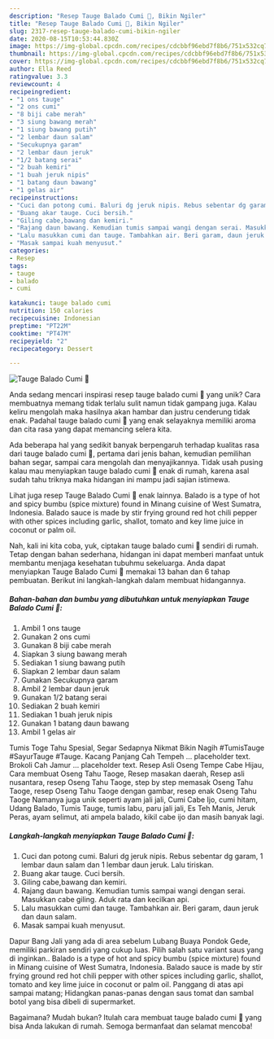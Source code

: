 ```yaml
---
description: "Resep Tauge Balado Cumi 🦑, Bikin Ngiler"
title: "Resep Tauge Balado Cumi 🦑, Bikin Ngiler"
slug: 2317-resep-tauge-balado-cumi-bikin-ngiler
date: 2020-08-15T10:53:44.830Z
image: https://img-global.cpcdn.com/recipes/cdcbbf96ebd7f8b6/751x532cq70/tauge-balado-cumi-🦑-foto-resep-utama.jpg
thumbnail: https://img-global.cpcdn.com/recipes/cdcbbf96ebd7f8b6/751x532cq70/tauge-balado-cumi-🦑-foto-resep-utama.jpg
cover: https://img-global.cpcdn.com/recipes/cdcbbf96ebd7f8b6/751x532cq70/tauge-balado-cumi-🦑-foto-resep-utama.jpg
author: Ella Reed
ratingvalue: 3.3
reviewcount: 4
recipeingredient:
- "1 ons tauge"
- "2 ons cumi"
- "8 biji cabe merah"
- "3 siung bawang merah"
- "1 siung bawang putih"
- "2 lembar daun salam"
- "Secukupnya garam"
- "2 lembar daun jeruk"
- "1/2 batang serai"
- "2 buah kemiri"
- "1 buah jeruk nipis"
- "1 batang daun bawang"
- "1 gelas air"
recipeinstructions:
- "Cuci dan potong cumi. Baluri dg jeruk nipis. Rebus sebentar dg garam, 1 lembar daun salam dan 1 lembar daun jeruk. Lalu tiriskan."
- "Buang akar tauge. Cuci bersih."
- "Giling cabe,bawang dan kemiri."
- "Rajang daun bawang. Kemudian tumis sampai wangi dengan serai. Masukkan cabe giling. Aduk rata dan kecilkan api."
- "Lalu masukkan cumi dan tauge. Tambahkan air. Beri garam, daun jeruk dan daun salam."
- "Masak sampai kuah menyusut."
categories:
- Resep
tags:
- tauge
- balado
- cumi

katakunci: tauge balado cumi 
nutrition: 150 calories
recipecuisine: Indonesian
preptime: "PT22M"
cooktime: "PT47M"
recipeyield: "2"
recipecategory: Dessert

---
```



![Tauge Balado Cumi 🦑](https://img-global.cpcdn.com/recipes/cdcbbf96ebd7f8b6/751x532cq70/tauge-balado-cumi-🦑-foto-resep-utama.jpg)

Anda sedang mencari inspirasi resep tauge balado cumi 🦑 yang unik? Cara membuatnya memang tidak terlalu sulit namun tidak gampang juga. Kalau keliru mengolah maka hasilnya akan hambar dan justru cenderung tidak enak. Padahal tauge balado cumi 🦑 yang enak selayaknya memiliki aroma dan cita rasa yang dapat memancing selera kita.

Ada beberapa hal yang sedikit banyak berpengaruh terhadap kualitas rasa dari tauge balado cumi 🦑, pertama dari jenis bahan, kemudian pemilihan bahan segar, sampai cara mengolah dan menyajikannya. Tidak usah pusing kalau mau menyiapkan tauge balado cumi 🦑 enak di rumah, karena asal sudah tahu triknya maka hidangan ini mampu jadi sajian istimewa.

Lihat juga resep Tauge Balado Cumi 🦑 enak lainnya. Balado is a type of hot and spicy bumbu (spice mixture) found in Minang cuisine of West Sumatra, Indonesia. Balado sauce is made by stir frying ground red hot chili pepper with other spices including garlic, shallot, tomato and key lime juice in coconut or palm oil.


Nah, kali ini kita coba, yuk, ciptakan tauge balado cumi 🦑 sendiri di rumah. Tetap dengan bahan sederhana, hidangan ini dapat memberi manfaat untuk membantu menjaga kesehatan tubuhmu sekeluarga. Anda dapat menyiapkan Tauge Balado Cumi 🦑 memakai 13 bahan dan 6 tahap pembuatan. Berikut ini langkah-langkah dalam membuat hidangannya.

<!--inarticleads1-->

##### Bahan-bahan dan bumbu yang dibutuhkan untuk menyiapkan Tauge Balado Cumi 🦑:

1. Ambil 1 ons tauge
1. Gunakan 2 ons cumi
1. Gunakan 8 biji cabe merah
1. Siapkan 3 siung bawang merah
1. Sediakan 1 siung bawang putih
1. Siapkan 2 lembar daun salam
1. Gunakan Secukupnya garam
1. Ambil 2 lembar daun jeruk
1. Gunakan 1/2 batang serai
1. Sediakan 2 buah kemiri
1. Sediakan 1 buah jeruk nipis
1. Gunakan 1 batang daun bawang
1. Ambil 1 gelas air


Tumis Toge Tahu Spesial, Segar Sedapnya Nikmat Bikin Nagih #TumisTauge #SayurTauge #Tauge. Kacang Panjang Cah Tempeh … placeholder text. Brokoli Cah Jamur … placeholder text. Resep Asli Oseng Tempe Cabe Hijau, Cara membuat Oseng Tahu Taoge, Resep masakan daerah, Resep asli nusantara, resep Oseng Tahu Taoge, step by step memasak Oseng Tahu Taoge, resep Oseng Tahu Taoge dengan gambar, resep enak Oseng Tahu Taoge Namanya juga unik seperti ayam jali jali, Cumi Cabe Ijo, cumi hitam, Udang Balado, Tumis Tauge, tumis labu, paru jali jali, Es Teh Manis, Jeruk Peras, ayam selimut, ati ampela balado, kikil cabe ijo dan masih banyak lagi. 

<!--inarticleads2-->

##### Langkah-langkah menyiapkan Tauge Balado Cumi 🦑:

1. Cuci dan potong cumi. Baluri dg jeruk nipis. Rebus sebentar dg garam, 1 lembar daun salam dan 1 lembar daun jeruk. Lalu tiriskan.
1. Buang akar tauge. Cuci bersih.
1. Giling cabe,bawang dan kemiri.
1. Rajang daun bawang. Kemudian tumis sampai wangi dengan serai. Masukkan cabe giling. Aduk rata dan kecilkan api.
1. Lalu masukkan cumi dan tauge. Tambahkan air. Beri garam, daun jeruk dan daun salam.
1. Masak sampai kuah menyusut.


Dapur Bang Jali yang ada di area sebelum Lubang Buaya Pondok Gede, memiliki parkiran sendiri yang cukup luas. Pilih salah satu variant saus yang di inginkan.. Balado is a type of hot and spicy bumbu (spice mixture) found in Minang cuisine of West Sumatra, Indonesia. Balado sauce is made by stir frying ground red hot chili pepper with other spices including garlic, shallot, tomato and key lime juice in coconut or palm oil. Panggang di atas api sampai matang; Hidangkan panas-panas dengan saus tomat dan sambal botol yang bisa dibeli di supermarket. 

Bagaimana? Mudah bukan? Itulah cara membuat tauge balado cumi 🦑 yang bisa Anda lakukan di rumah. Semoga bermanfaat dan selamat mencoba!
